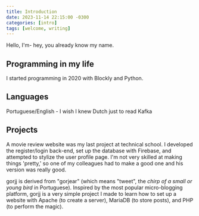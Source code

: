 ```yaml
---
title: Introduction
date: 2023-11-14 22:15:00 -0300
categories: [intro]
tags: [welcome, writing]
---
```


Hello, I'm- hey, you already know my name.

## Programming in my life

I started programming in 2020 with Blockly and Python.

## Languages

Portuguese/English - I wish I knew Dutch just to read Kafka

## Projects

A movie review website was my last project at technical school. I developed the register/login back-end, set up the database with Firebase, and attempted to stylize the user profile page. I'm not very skilled at making things 'pretty,' so one of my colleagues had to make a good one and his version was really good.

gorjj is derived from "gorjear" (which means "tweet", the _chirp of a small or young bird_ in Portuguese). Inspired by the most popular micro-blogging platform, gorjj is a very simple project I made to learn how to set up a website with Apache (to create a server), MariaDB (to store posts), and PHP (to perform the magic).